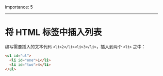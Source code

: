 importance: 5

---

# 将 HTML 标签中插入列表

编写需要插入的文本代码 `<li>2</li><li>3</li>`，插入到两个 `<li>` 之中：

```html
<ul id="ul">
  <li id="one">1</li>
  <li id="two">4</li>
</ul>
```
